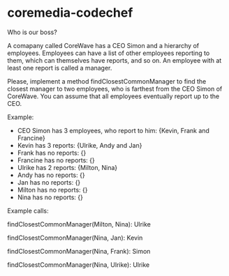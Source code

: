 # coremedia-codechef

Who is our boss?

A comapany called CoreWave has a CEO Simon and a hierarchy of employees.
Employees can have a list of other employees reporting to them, which can themselves have reports, and so on.
An employee with at least one report is called a manager. 
 
Please, implement a method findClosestCommonManager to find the closest manager to two employees, who is farthest from the CEO Simon of CoreWave.
You can assume that all employees eventually report up to the CEO.
 
Example:
 
- CEO Simon has 3 employees, who report to him: {Kevin, Frank and Francine}
- Kevin has 3 reports: {Ulrike, Andy and Jan}
- Frank has no reports: {}
- Francine has no reports: {}
- Ulrike has 2 reports: {Milton, Nina}
- Andy has no reports: {}
- Jan has no reports: {}
- Milton has no reports: {} 
- Nina has no reports: {}
 
Example calls:
 
findClosestCommonManager(Milton, Nina): Ulrike

findClosestCommonManager(Nina, Jan): Kevin

findClosestCommonManager(Nina, Frank): Simon

findClosestCommonManager(Nina, Ulrike): Ulrike
